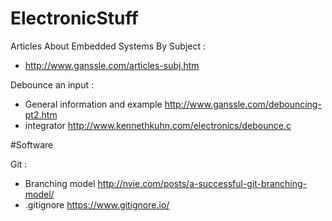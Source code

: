 # ElectronicStuff

Articles About Embedded Systems By Subject :
 - http://www.ganssle.com/articles-subj.htm

Debounce an input :
  - General information and example http://www.ganssle.com/debouncing-pt2.htm
  - integrator http://www.kennethkuhn.com/electronics/debounce.c




#Software

Git :
- Branching model http://nvie.com/posts/a-successful-git-branching-model/
- .gitignore https://www.gitignore.io/
